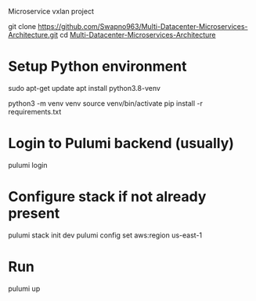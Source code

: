 Microservice vxlan project

git clone https://github.com/Swapno963/Multi-Datacenter-Microservices-Architecture.git
cd [Multi-Datacenter-Microservices-Architecture](https://github.com/Swapno963/Multi-Datacenter-Microservices-Architecture)

# Setup Python environment

sudo apt-get update
apt install python3.8-venv

python3 -m venv venv
source venv/bin/activate
pip install -r requirements.txt

# Login to Pulumi backend (usually)

pulumi login

# Configure stack if not already present

pulumi stack init dev
pulumi config set aws:region us-east-1

# Run

pulumi up
